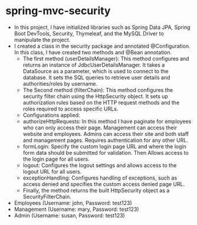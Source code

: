 # spring-mvc-security
- In this project, I have initialized libraries such as Spring Data JPA, Spring Boot DevTools, Security, Thymeleaf, and the MySQL Driver to manipulate the project.
- I created a class in the security package and annotated @Configuration. In this class, I have created two methods and @Bean annotation.
  + The first method (userDetailsManager): This method configures and returns an instance of JdbcUserDetailsManager. It takes a DataSource as a parameter, which is used to connect to the database. It sets the SQL queries to retrieve user details and authorities/roles by username.
  + The Second method (filterChain): This method configures the security filter chain using the HttpSecurity object. It sets up authorization rules based on the HTTP request methods and the roles required to access specific URLs.
  + Configurations applied:
  + authorizeHttpRequests: In this method I have paginate for employees who can only access their page. Management can access their website and employees. Admins can access their site and both staff and management pages. Requires authentication for any other URL.
  + formLogin: Specify the custom login page URL and where the login form data should be submitted for validation. Then Allows access to the login page for all users.
  + logout: Configures the logout settings and allows access to the logout URL for all users.
  + exceptionHandling: Configures handling of exceptions, such as access denied and specifies the custom access denied page URL.
  + Finally, the method returns the built HttpSecurity object as a SecurityFilterChain.
- Employees (Username: john, Password: test123)
- Management (Username: mary, Password: test123)
- Admin (Username: susan, Password: test123)
